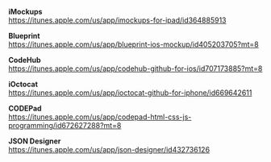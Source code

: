   
  
  
**iMockups**   
https://itunes.apple.com/us/app/imockups-for-ipad/id364885913  

**Blueprint**  
https://itunes.apple.com/us/app/blueprint-ios-mockup/id405203705?mt=8

**CodeHub**  
https://itunes.apple.com/us/app/codehub-github-for-ios/id707173885?mt=8  

**iOctocat**  
https://itunes.apple.com/us/app/ioctocat-github-for-iphone/id669642611  

**CODEPad**  
https://itunes.apple.com/us/app/codepad-html-css-js-programming/id672627288?mt=8  

**JSON Designer**  
https://itunes.apple.com/us/app/json-designer/id432736126  









